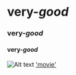 # very-*good* 
### very-*good* 
#### very-*good* 
![Alt text](https://camo.githubusercontent.com/202c9ae1d457d6109be6c4cf13db9cac5fd708a6/687474703a2f2f6366696c65362e75662e746973746f72792e636f6d2f696d6167652f32343236453634363534334339423435333243374230)
['movie'](https://www.youtube.com/watch?v=429PULdeFOQ) 



